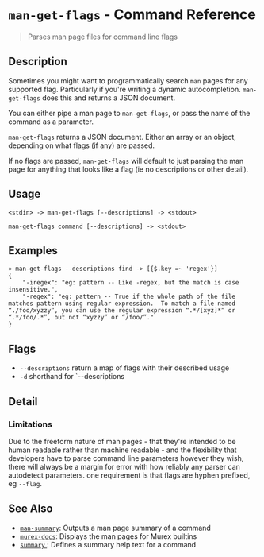 # `man-get-flags`  - Command Reference

> Parses man page files for command line flags 

## Description

Sometimes you might want to programmatically search `man` pages for any
supported flag. Particularly if you're writing a dynamic autocompletion.
`man-get-flags` does this and returns a JSON document.

You can either pipe a man page to `man-get-flags`, or pass the name of the
command as a parameter.

`man-get-flags` returns a JSON document. Either an array or an object,
depending on what flags (if any) are passed.

If no flags are passed, `man-get-flags` will default to just parsing the man
page for anything that looks like a flag (ie no descriptions or other detail).

## Usage

    <stdin> -> man-get-flags [--descriptions] -> <stdout>
    
    man-get-flags command [--descriptions] -> <stdout>

## Examples

    » man-get-flags --descriptions find -> [{$.key =~ 'regex'}]
    {
        "-iregex": "eg: pattern -- Like -regex, but the match is case insensitive.",
        "-regex": "eg: pattern -- True if the whole path of the file matches pattern using regular expression.  To match a file named “./foo/xyzzy”, you can use the regular expression “.*/[xyz]*” or “.*/foo/.*”, but not “xyzzy” or “/foo/”."
    }

## Flags

* `--descriptions`
    return a map of flags with their described usage
* `-d`
    shorthand for `--descriptions

## Detail

### Limitations

Due to the freeform nature of man pages - that they're intended to be human
readable rather than machine readable - and the flexibility that developers
have to parse command line parameters however they wish, there will always be
a margin for error with how reliably any parser can autodetect parameters. one
requirement is that flags are hyphen prefixed, eg `--flag`.

## See Also

* [`man-summary`](../commands/man-summary.md):
  Outputs a man page summary of a command
* [`murex-docs`](../commands/murex-docs.md):
  Displays the man pages for Murex builtins
* [`summary` ](../commands/summary.md):
  Defines a summary help text for a command